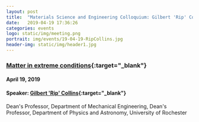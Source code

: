 ```yaml
---
layout: post
title:  "Materials Science and Engineering Colloquium: Gilbert 'Rip' Collins"
date:   2019-04-19 17:36:26
categories: events
logo: static/img/meeting.png
portrait: img/events/19-04-19-RipCollins.jpg
header-img: static/img/header1.jpg
---
```


### [Matter in extreme conditions](https://matsci.columbia.edu/mse-colloquium-history){:target="_blank"}

#### April 19, 2019

#### Speaker: [Gilbert 'Rip' Collins](https://www.hajim.rochester.edu/me/people/faculty/collins_rip/index.html){:target="_blank"}
Dean's Professor, Department of Mechanical Engineering, Dean's Professor, Department of Physics and Astronomy, University of Rochester

